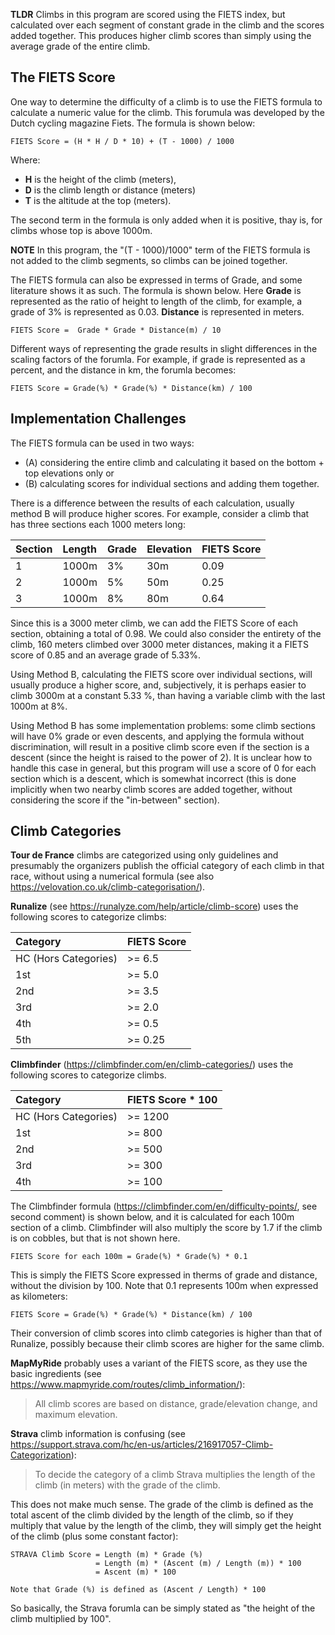 
**TLDR** Climbs in this program are scored using the FIETS index, but
calculated over each segment of constant grade in the climb and the scores
added together.  This produces higher climb scores than simply using the
average grade of the entire climb.

## The FIETS Score

One way to determine the difficulty of a climb is to use the FIETS formula to
calculate a numeric value for the climb.  This forumula was developed by the
Dutch cycling magazine Fiets. The formula is shown below:

```
FIETS Score = (H * H / D * 10) + (T - 1000) / 1000
```

Where: 

* **H** is the height of the climb (meters),
* **D** is the climb length or distance (meters)
* **T** is the altitude at the top (meters).

The second term in the formula is only added when it is positive, thay is, for
climbs whose top is above 1000m.

**NOTE** In this program, the "(T - 1000)/1000" term of the FIETS formula is
not added to the climb segments, so climbs can be joined together.

The FIETS formula can also be expressed in terms of Grade, and some literature
shows it as such.  The formula is shown below.  Here **Grade** is represented
as the ratio of height to length of the climb, for example, a grade of 3% is
represented as 0.03.  **Distance** is represented in meters.

```
FIETS Score =  Grade * Grade * Distance(m) / 10
```

Different ways of representing the grade results in slight differences in the
scaling factors of the forumla.  For example, if grade is represented as a
percent, and the distance in km, the forumla becomes:

```
FIETS Score = Grade(%) * Grade(%) * Distance(km) / 100
```

## Implementation Challenges

The FIETS formula can be used in two ways:

* (A) considering the entire climb and calculating it based on the bottom +
  top elevations only or
* (B) calculating scores for individual sections and adding them together.

There is a difference between the results of each calculation, usually method
B will produce higher scores.  For example, consider a climb that has three
sections each 1000 meters long:

| Section | Length | Grade | Elevation | FIETS Score |
|:--------|:-------|:------|:----------|:------------|
| 1       | 1000m  | 3%    | 30m       | 0.09        |
| 2       | 1000m  | 5%    | 50m       | 0.25        |
| 3       | 1000m  | 8%    | 80m       | 0.64        |

Since this is a 3000 meter climb, we can add the FIETS Score of each section,
obtaining a total of 0.98.  We could also consider the entirety of the climb,
160 meters climbed over 3000 meter distances, making it a FIETS score of 0.85
and an average grade of 5.33%.

Using Method B, calculating the FIETS score over individual sections, will
usually produce a higher score, and, subjectively, it is perhaps easier to
climb 3000m at a constant 5.33 %, than having a variable climb with the last
1000m at 8%.

Using Method B has some implementation problems: some climb sections will have
0% grade or even descents, and applying the formula without discrimination,
will result in a positive climb score even if the section is a descent (since
the height is raised to the power of 2).  It is unclear how to handle this
case in general, but this program will use a score of 0 for each section which
is a descent, which is somewhat incorrect (this is done implicitly when two
nearby climb scores are added together, without considering the score if the
"in-between" section).

## Climb Categories

**Tour de France** climbs are categorized using only guidelines and presumably
the organizers publish the official category of each climb in that race,
without using a numerical formula (see also
https://velovation.co.uk/climb-categorisation/).

**Runalize** (see https://runalyze.com/help/article/climb-score) uses the
following scores to categorize climbs:

| Category             | FIETS Score |
|:---------------------|:------------|
| HC (Hors Categories) | >= 6.5      |
| 1st                  | >= 5.0      |
| 2nd                  | >= 3.5      |
| 3rd                  | >= 2.0      |
| 4th                  | >= 0.5      |
| 5th                  | >= 0.25     |

**Climbfinder** (https://climbfinder.com/en/climb-categories/) uses the
following scores to categorize climbs.

| Category             | FIETS Score * 100 |
|:---------------------|:------------------|
| HC (Hors Categories) | >= 1200           |
| 1st                  | >= 800            |
| 2nd                  | >= 500            |
| 3rd                  | >= 300            |
| 4th                  | >= 100            |

The Climbfinder formula (https://climbfinder.com/en/difficulty-points/, see
second comment) is shown below, and it is calculated for each 100m section of
a climb.  Climbfinder will also multiply the score by 1.7 if the climb is on
cobbles, but that is not shown here.

```
FIETS Score for each 100m = Grade(%) * Grade(%) * 0.1
```

This is simply the FIETS Score expressed in therms of grade and distance,
without the division by 100. Note that 0.1 represents 100m when expressed as
kilometers:

```
FIETS Score = Grade(%) * Grade(%) * Distance(km) / 100
```

Their conversion of climb scores into climb categories is higher than that of
Runalize, possibly because their climb scores are higher for the same climb.

**MapMyRide** probably uses a variant of the FIETS score, as they use the
basic ingredients (see https://www.mapmyride.com/routes/climb_information/):

> All climb scores are based on distance, grade/elevation change, and maximum
> elevation.

**Strava** climb information is confusing (see
https://support.strava.com/hc/en-us/articles/216917057-Climb-Categorization):

> To decide the category of a climb Strava multiplies the length of the climb
> (in meters) with the grade of the climb.

This does not make much sense.  The grade of the climb is defined as the total
ascent of the climb divided by the length of the climb, so if they multiply
that value by the length of the climb, they will simply get the height of the
climb (plus some constant factor):

```
STRAVA Climb Score = Length (m) * Grade (%)
                   = Length (m) * (Ascent (m) / Length (m)) * 100
                   = Ascent (m) * 100
                   
Note that Grade (%) is defined as (Ascent / Length) * 100
```

So basically, the Strava forumla can be simply stated as "the height of the
climb multiplied by 100".

